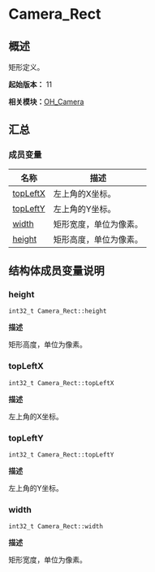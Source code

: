 # Camera_Rect


## 概述

矩形定义。

**起始版本：** 11

**相关模块：**[OH_Camera](_o_h___camera.md)


## 汇总


### 成员变量

| 名称 | 描述 | 
| -------- | -------- |
| [topLeftX](#topleftx) | 左上角的X坐标。 | 
| [topLeftY](#toplefty) | 左上角的Y坐标。 | 
| [width](#width) | 矩形宽度，单位为像素。 | 
| [height](#height) | 矩形高度，单位为像素。 | 


## 结构体成员变量说明


### height

```
int32_t Camera_Rect::height
```

**描述**

矩形高度，单位为像素。


### topLeftX

```
int32_t Camera_Rect::topLeftX
```

**描述**

左上角的X坐标。


### topLeftY

```
int32_t Camera_Rect::topLeftY
```

**描述**

左上角的Y坐标。


### width

```
int32_t Camera_Rect::width
```

**描述**

矩形宽度，单位为像素。
